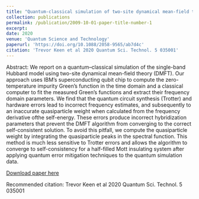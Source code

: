 ```yaml
---
title: "Quantum-classical simulation of two-site dynamical mean-field theory on noisy quantum hardware"
collection: publications
permalink: /publication/2009-10-01-paper-title-number-1
excerpt:
date: 2020
venue: 'Quantum Science and Technology'
paperurl: 'https://doi.org/10.1088/2058-9565/ab7d4c'
citation: 'Trevor Keen et al 2020 Quantum Sci. Technol. 5 035001'
---
```

Abstract: We report on a quantum–classical simulation of the single-band Hubbard model using two-site dynamical mean-field theory (DMFT). Our approach uses IBM’s superconducting qubit chip to compute the zero-temperature impurity Green’s function in the time domain and a classical computer to fit the measured Green’s functions and extract their frequency domain parameters. We find that the quantum circuit synthesis (Trotter) and hardware errors lead to incorrect frequency estimates, and subsequently to an inaccurate quasiparticle weight when calculated from the frequency derivative ofthe self-energy. These errors produce incorrect hybridization parameters that prevent the DMFT algorithm from converging to the correct self-consistent solution. To avoid this pitfall, we compute the quasiparticle weight by integrating the quasiparticle peaks in the spectral function. This method is much less sensitive to Trotter errors and allows the algorithm to converge to self-consistency for a half-filled Mott insulating system after applying quantum error mitigation techniques to the quantum simulation data.

[Download paper here](https://doi.org/10.1088/2058-9565/ab7d4c)

Recommended citation: Trevor Keen et al 2020 Quantum Sci. Technol. 5 035001

